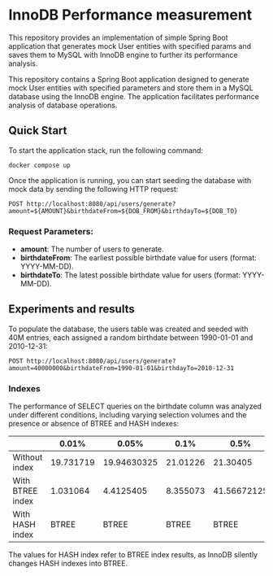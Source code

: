 # InnoDB Performance measurement

This repository provides an implementation of simple Spring Boot application that generates mock User entities
with specified params and saves them to MySQL with InnoDB engine to further its performance analysis.

This repository contains a Spring Boot application designed to generate mock User entities with specified parameters and
store them in a MySQL database using the InnoDB engine. The application facilitates performance analysis of database
operations.

## Quick Start

To start the application stack, run the following command:

```
docker compose up
```

Once the application is running, you can start seeding the database with mock data by sending the following HTTP
request:

```
POST http://localhost:8080/api/users/generate?amount=${AMOUNT}&birthdateFrom=${DOB_FROM}&birthdayTo=${DOB_TO}
```

### Request Parameters:

- **amount**: The number of users to generate.
- **birthdateFrom**: The earliest possible birthdate value for users (format: YYYY-MM-DD).
- **birthdateTo**: The latest possible birthdate value for users (format: YYYY-MM-DD).

## Experiments and results

To populate the database, the users table was created and seeded with 40M entries, each assigned a random birthdate
between 1990-01-01 and 2010-12-31:

```
POST http://localhost:8080/api/users/generate?amount=40000000&birthdateFrom=1990-01-01&birthdayTo=2010-12-31
```

### Indexes

The performance of SELECT queries on the birthdate column was analyzed under different conditions,
including varying selection volumes and the presence or absence of BTREE and HASH indexes:

|                  | 0.01%     | 0.05%       | 0.1%     | 0.5%        | 1%          | 5%           |
|------------------|-----------|-------------|----------|-------------|-------------|--------------|
| Without index    | 19.731719 | 19.94630325 | 21.01226 | 21.30405    | 21.61528125 | 23.82828975  |
| With BTREE index | 1.031064  | 4.4125405   | 8.355073 | 41.56672125 | 86.62262325 | 410.57938525 |
| With HASH index  | BTREE     | BTREE       | BTREE    | BTREE       | BTREE       | BTREE        |

The values for HASH index refer to BTREE index results, as InnoDB silently changes HASH indexes into BTREE.
